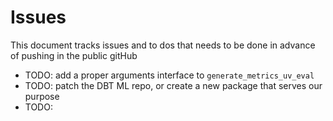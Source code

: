 # Issues
This document tracks issues and to dos that needs to be done in advance of pushing in the public gitHub

* TODO: add a proper arguments interface to `generate_metrics_uv_eval`
* TODO: patch the DBT ML repo, or create a new package that serves our purpose
* TODO: 